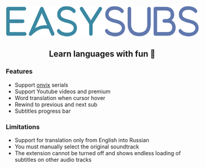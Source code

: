 <p align="center">
  <img height="80" src="./logo.png">
</p>
<p align="center">
  <h2 align="center">Learn languages with fun 🎉</h2>
</p>

### Features

- Support [onvix](http://onvix.co) serials
- Support Youtube videos and premium
- Word translation when cursor hover
- Rewind to previous and next sub
- Subtitles progress bar

### Limitations

- Support for translation only from English into Russian
- You must manually select the original soundtrack
- The extension cannot be turned off and shows endless loading of subtitles on other audio tracks
